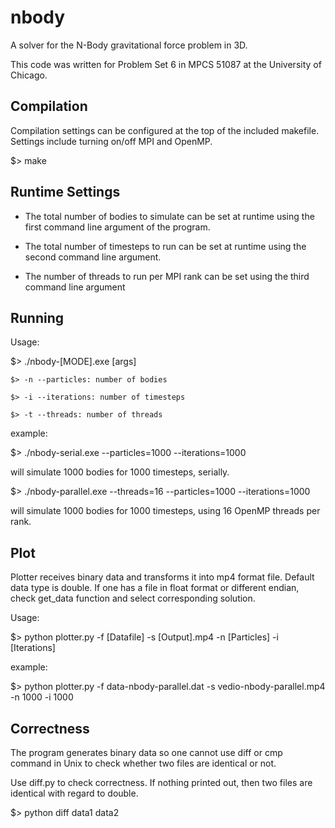 # nbody
A solver for the N-Body gravitational force problem in 3D.

This code was written for Problem Set 6 in
MPCS 51087 at the University of Chicago.

## Compilation
Compilation settings can be configured at the top of the included makefile.
Settings include turning on/off MPI and OpenMP.

$> make

## Runtime Settings

- The total number of bodies to simulate can be set at runtime using the first
command line argument of the program.

- The total number of timesteps to run can be set at runtime using the second
command line argument.

- The number of threads to run per MPI rank can be set using the third
command line argument

## Running
Usage:

$> ./nbody-[MODE].exe [args]

	$> -n --particles: number of bodies

	$> -i --iterations: number of timesteps

	$> -t --threads: number of threads

example:

$> ./nbody-serial.exe --particles=1000 --iterations=1000

will simulate 1000 bodies for 1000 timesteps, serially.

$> ./nbody-parallel.exe --threads=16 --particles=1000 --iterations=1000

will simulate 1000 bodies for 1000 timesteps, using 16 OpenMP threads per rank.

## Plot
Plotter receives binary data and transforms it into mp4 format file. Default data type is double. If one has a file in float format or different endian, check get_data function and select corresponding solution.

Usage:

$> python plotter.py -f [Datafile] -s [Output].mp4 -n [Particles] -i [Iterations]

example:

$> python plotter.py -f data-nbody-parallel.dat -s vedio-nbody-parallel.mp4 -n 1000 -i 1000

## Correctness
The program generates binary data so one cannot use diff or cmp command in Unix to check whether two files are identical or not.

Use diff.py to check correctness. If nothing printed out, then two files are identical with regard to double.

$> python diff data1 data2
